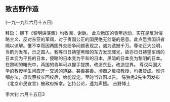 ## 致吉野作造

(一九一九年六月十五日)

拜启：
赐下《黎明讲演集》均收阅，谢谢。
此次敝国的青年运动，实在是反对侵略主义、反对东亚的军阀，对于贵国公正的国民绝无丝毫的恶意。此点愿贵国识者赐以谅解。惟不幸而因两国外交纷争问题表现之，诚为遗撼千万。尊论正大公明，当酌为发布，示之国人。我等日日祷望黑暗的东方发现曙光，故亦日日祷望军阀的日本变为平民的日本，侵略的日本变为平和的日本，黑暗的日本变为黎明的日本。在黎明的曙光中，两国的青年可以握手提携，改造东亚，改造世界。
尊议两国大学的教授学生间应开一交通的道路，甚善甚善。顷商之敝校教授，均极赞成。惟详细办法，须俟蔡校长回校后，始能议定。至时当详函以告。
陈独秀2先生因发布《北京市民宣言》被政府捕拿。乞持公论，遥为声援。
吉野博士

李大钊
六月十五日3

